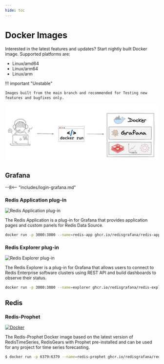 ```yaml
---
hide: toc
---
```


# Docker Images

Interested in the latest features and updates? Start nightly built Docker image. Supported platforms are:

- Linux/amd64
- Linux/arm64
- Linux/arm

!!! important "Unstable"

    Images built from the main branch and recommended for Testing new features and bugfixes only.

![Nightly built Docker images](../images/development/docker.png)

## Grafana

--8<-- "includes/login-grafana.md"

### Redis Application plug-in

![Redis Application plug-in](https://github.com/RedisGrafana/grafana-redis-app/workflows/Docker/badge.svg)

The Redis Application is a plug-in for Grafana that provides application pages and custom panels for Redis Data Source.

```bash
docker run -p 3000:3000 --name=redis-app ghcr.io/redisgrafana/redis-app:latest
```

### Redis Explorer plug-in

![Redis Explorer plug-in](https://github.com/RedisGrafana/grafana-redis-explorer/workflows/Docker/badge.svg)

The Redis Explorer is a plug-in for Grafana that allows users to connect to Redis Enterprise software clusters using REST API and build dashboards to observe their status.

```bash
docker run -p 3000:3000 --name=explorer ghcr.io/redisgrafana/redis-explorer:latest
```

## Redis

### Redis-Prophet

[![Docker](https://github.com/RedisGrafana/redis-finance-prophet/actions/workflows/docker.yml/badge.svg)](https://github.com/RedisGrafana/redis-finance-prophet/actions/workflows/docker.yml)

The Redis-Prophet Docker image based on the latest version of RedisTimeSeries, RedisGears with Prophet pre-installed and can be used for any project for time series forecasting.

```bash
$ docker run -p 6379:6379 --name=redis-prophet ghcr.io/redisgrafana/redis-prophet:latest
```
